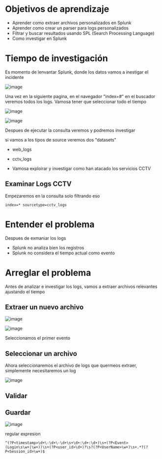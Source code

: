 # Objetivos de aprendizaje

- Aprender como extraer archivos personalizados en Splunk
- Aprender como crear un parser para logs personalizados
- Filtrar y buscar resultados usando SPL (Search Processing Language)
- Como investigar en Splunk

# Tiempo de investigación

Es momento de lenvantar Splunk, donde los datos vamos a inestigar el incidente

![image](https://github.com/user-attachments/assets/04727f31-391f-4391-86e4-15ddfee772c7)

Una vez en la siguiente pagina, en el navegador "index=#" en el buscador veremos todos los logs. Vamosa  tener que seleccionar todo el tiempo

![image](https://github.com/user-attachments/assets/66b8cd50-aac1-4ec3-924a-4f58618c0886)

![image](https://github.com/user-attachments/assets/df1a297d-bbac-48ec-add7-a34d819f717c)

Despues de ejecutar la consulta veremos y podremos investigar

si vamos a los tipos de source veremos dos "datasets"

- web_logs
- cctv_logs

- Vamosa  exploirar y investigar como han atacado los servicios CCTV

## Examinar Logs CCTV

Empezaremos en la consulta solo filtrando eso

```
index=* sourcetype=cctv_logs
```

# Entender el problema

Despues de exmaniar los logs

- Splunk no analiza bien los registros
- Splunk no considera el tiempo actual como evento

# Arreglar el problema

Antes de analizar e investigar los logs, vamos a extraer archivos relevantes ajustando el tiempo

## Extraer un nuevo archivo

![image](https://github.com/user-attachments/assets/9ebbc0c7-08c4-43c7-83e6-cdc253903c76)

![image](https://github.com/user-attachments/assets/a6400980-2e52-4914-b83d-4060040b1b23)

Seleccionamos el primer evento

## Seleccionar un archivo

Ahora seleccionaremos el archivo de logs que quermeos extraer, simplemente necesitaremos un log

![image](https://github.com/user-attachments/assets/a8d06528-f6e0-4278-aa64-bb9ae47d9d4b)

## Validar

## Guardar

![image](https://github.com/user-attachments/assets/1c7dab89-7f70-439f-80ce-1febc99ada0d)

regular expresion

```
^(?P<timestamp>\d+\-\d+\-\d+\s+\d+:\d+:\d+)\s+(?P<Event>(Login\s\w+|\w+))\s+(?P<user_id>\d+)?\s?(?P<UserName>\w+)\s+.*?(?P<Session_id>\w+)$
```





